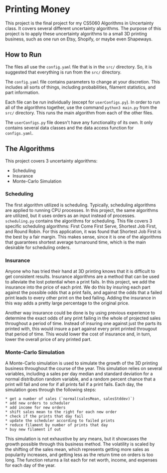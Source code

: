# Printing Money

This project is the final project for my CS5060 Algorithms in Uncertainty class. It covers several different uncertainty algorithms.
The purpose of this project is to apply these uncertainty algorithms to a small 3D printing business, such as one run on
Etsy, Shopify, or maybe even Shapeways.

## How to Run

The files all use the `config.yaml` file that is in the `src/` directory. So, it is suggested that everything is run from the
`src/` directory.

The `config.yaml` file contains parameters to change at your discretion. This includes all sorts of things, including probabilities,
filament statistics, and part information.

Each file can be run individually (except for `userConfigs.py`). In order to run all of the algorithms together, use the command
`python3 main.py` from the `src/` directory. This runs the main algorithm from each of the other files.

The `userConfigs.py` file doesn't have any functionality of its own. It only contains several data classes and the data access
function for `configs.yaml`.

## The Algorithms

This project covers 3 uncertainty algorithms:

* Scheduling
* Insurance
* Monte-Carlo Simulation

### Scheduling

The first algorithm utilized is scheduling. Typically, scheduling algorithms are applied to running CPU processes. In this project,
the same algorithms are utilized, but it uses orders as an input instead of processes. `scheduling.py` contains the algorithms for
scheduling. This file covers 3 specific scheduling algorithms: First Come First Serve, Shortest Job First, and Round Robin. For this
application, it was found that Shortest Job First is the best by a fair margin. This makes sense, since it is one of the algorithms
that guarantees shortest average turnaround time, which is the main desirable for scheduling orders.

### Insurance

Anyone who has tried their hand at 3D printing knows that it is difficult to get consistent results. Insurance algorithms are a method
that can be used to alleviate the lost potential when a print fails. In this project, we add the insurance into the price of each
print. We do this by insuring each part against the possible odds that a print fails, and against the odds that a failed print leads
to every other print on the bed failing. Adding the insurance in this way adds a pretty large percentage to the original price.

Another way insurance could be done is by using previous experience to determine the exact odds of any print failing in the whole of
projected sales throughout a period of time. Instead of insuring one against just the parts its printed with, this would insure a part
against every print printed througout that period of time. This would lower the cost of insurance and, in turn, lower the overall
price of any printed part.

### Monte-Carlo Simulation

A Monte-Carlo simulation is used to simulate the growth of the 3D printing business throughout the course of the year. This simulation
relies on several variables, including a sales per day median and standard deviation for a normal distribution random variable, and
a random percent chance that a print will fail and one for if all prints fail if a print fails. Each day, the simulation goes through
the following steps:

    * get a number of sales (`normal(salesMean, salesStddev)`)
    * add new orders to scheduler
    * add income for new orders
    * shift sales mean to the right for each new order
    * check if the prints that day fail
    * update the scheduler according to failed prints
    * reduce filament by number of prints that day
    * buy new filament if out

This simulation is not exhaustive by any means, but it showcases the growth possible through this business method. The volatility is
scaled by the shifting of the sales mean, which represents getting more sales as popularity increases, and getting less as the return
time on orders is too long. The function returns a list each for net worth, income, and expenses for each day of the year.
